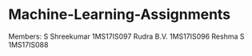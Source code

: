# Machine-Learning-Assignments
 Members:
    S Shreekumar 1MS17IS097
    Rudra B.V.   1MS17IS096
    Reshma S     1MS17IS088
